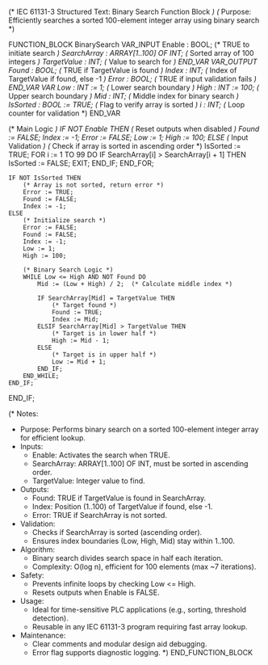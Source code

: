 (* IEC 61131-3 Structured Text: Binary Search Function Block *)
(* Purpose: Efficiently searches a sorted 100-element integer array using binary search *)

FUNCTION_BLOCK BinarySearch
VAR_INPUT
    Enable : BOOL;                  (* TRUE to initiate search *)
    SearchArray : ARRAY[1..100] OF INT; (* Sorted array of 100 integers *)
    TargetValue : INT;              (* Value to search for *)
END_VAR
VAR_OUTPUT
    Found : BOOL;                   (* TRUE if TargetValue is found *)
    Index : INT;                    (* Index of TargetValue if found, else -1 *)
    Error : BOOL;                   (* TRUE if input validation fails *)
END_VAR
VAR
    Low : INT := 1;                 (* Lower search boundary *)
    High : INT := 100;              (* Upper search boundary *)
    Mid : INT;                      (* Middle index for binary search *)
    IsSorted : BOOL := TRUE;        (* Flag to verify array is sorted *)
    i : INT;                        (* Loop counter for validation *)
END_VAR

(* Main Logic *)
IF NOT Enable THEN
    (* Reset outputs when disabled *)
    Found := FALSE;
    Index := -1;
    Error := FALSE;
    Low := 1;
    High := 100;
ELSE
    (* Input Validation *)
    (* Check if array is sorted in ascending order *)
    IsSorted := TRUE;
    FOR i := 1 TO 99 DO
        IF SearchArray[i] > SearchArray[i + 1] THEN
            IsSorted := FALSE;
            EXIT;
        END_IF;
    END_FOR;
    
    IF NOT IsSorted THEN
        (* Array is not sorted, return error *)
        Error := TRUE;
        Found := FALSE;
        Index := -1;
    ELSE
        (* Initialize search *)
        Error := FALSE;
        Found := FALSE;
        Index := -1;
        Low := 1;
        High := 100;
        
        (* Binary Search Logic *)
        WHILE Low <= High AND NOT Found DO
            Mid := (Low + High) / 2;  (* Calculate middle index *)
            
            IF SearchArray[Mid] = TargetValue THEN
                (* Target found *)
                Found := TRUE;
                Index := Mid;
            ELSIF SearchArray[Mid] > TargetValue THEN
                (* Target is in lower half *)
                High := Mid - 1;
            ELSE
                (* Target is in upper half *)
                Low := Mid + 1;
            END_IF;
        END_WHILE;
    END_IF;
END_IF;

(* Notes:
   - Purpose: Performs binary search on a sorted 100-element integer array for efficient lookup.
   - Inputs:
     - Enable: Activates the search when TRUE.
     - SearchArray: ARRAY[1..100] OF INT, must be sorted in ascending order.
     - TargetValue: Integer value to find.
   - Outputs:
     - Found: TRUE if TargetValue is found in SearchArray.
     - Index: Position (1..100) of TargetValue if found, else -1.
     - Error: TRUE if SearchArray is not sorted.
   - Validation:
     - Checks if SearchArray is sorted (ascending order).
     - Ensures index boundaries (Low, High, Mid) stay within 1..100.
   - Algorithm:
     - Binary search divides search space in half each iteration.
     - Complexity: O(log n), efficient for 100 elements (max ~7 iterations).
   - Safety:
     - Prevents infinite loops by checking Low <= High.
     - Resets outputs when Enable is FALSE.
   - Usage:
     - Ideal for time-sensitive PLC applications (e.g., sorting, threshold detection).
     - Reusable in any IEC 61131-3 program requiring fast array lookup.
   - Maintenance:
     - Clear comments and modular design aid debugging.
     - Error flag supports diagnostic logging.
*)
END_FUNCTION_BLOCK
